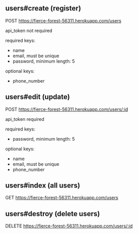 ## users#create (register)

POST https://fierce-forest-56311.herokuapp.com/users

api_token not required

required keys:
* name
* email, must be unique
* password, minimum length: 5

optional keys:
* phone_number


## users#edit (update)

POST https://fierce-forest-56311.herokuapp.com/users/:id

api_token required

required keys:
* password, minimum length: 5

optional keys:
* name
* email, must be unique
* phone_number


## users#index (all users)

GET https://fierce-forest-56311.herokuapp.com/users

<!-- Will eventually need manager api_token -->


## users#destroy (delete users)

<!-- Will eventually need manager api_token -->

DELETE https://fierce-forest-56311.herokuapp.com/users/:id



